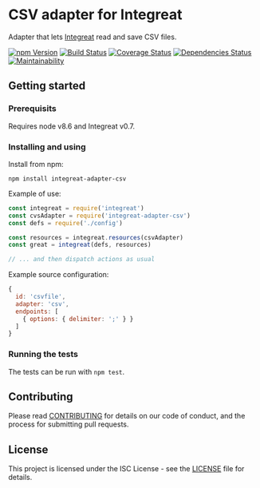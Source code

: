 # CSV adapter for Integreat

Adapter that lets
[Integreat](https://github.com/integreat-io/integreat) read and save CSV files.

[![npm Version](https://img.shields.io/npm/v/integreat-adapter-csv.svg)](https://www.npmjs.com/package/integreat-adapter-csv)
[![Build Status](https://travis-ci.org/integreat-io/integreat-adapter-csv.svg?branch=master)](https://travis-ci.org/integreat-io/integreat-adapter-csv)
[![Coverage Status](https://coveralls.io/repos/github/integreat-io/integreat-adapter-csv/badge.svg?branch=master)](https://coveralls.io/github/integreat-io/integreat-adapter-csv?branch=master)
[![Dependencies Status](https://tidelift.com/badges/github/integreat-io/integreat-adapter-csv?style=flat)](https://tidelift.com/repo/github/integreat-io/integreat-adapter-csv)
[![Maintainability](https://api.codeclimate.com/v1/badges/55c04a2362982d593475/maintainability)](https://codeclimate.com/github/integreat-io/integreat-adapter-csv/maintainability)

## Getting started

### Prerequisits

Requires node v8.6 and Integreat v0.7.

### Installing and using

Install from npm:

```
npm install integreat-adapter-csv
```

Example of use:
```javascript
const integreat = require('integreat')
const cvsAdapter = require('integreat-adapter-csv')
const defs = require('./config')

const resources = integreat.resources(csvAdapter)
const great = integreat(defs, resources)

// ... and then dispatch actions as usual
```

Example source configuration:

```javascript
{
  id: 'csvfile',
  adapter: 'csv',
  endpoints: [
    { options: { delimiter: ';' } }
  ]
}
```

### Running the tests

The tests can be run with `npm test`.

## Contributing

Please read
[CONTRIBUTING](https://github.com/integreat-io/integreat-adapter-csv/blob/master/CONTRIBUTING.md)
for details on our code of conduct, and the process for submitting pull
requests.

## License

This project is licensed under the ISC License - see the
[LICENSE](https://github.com/integreat-io/integreat-adapter-csv/blob/master/LICENSE)
file for details.
